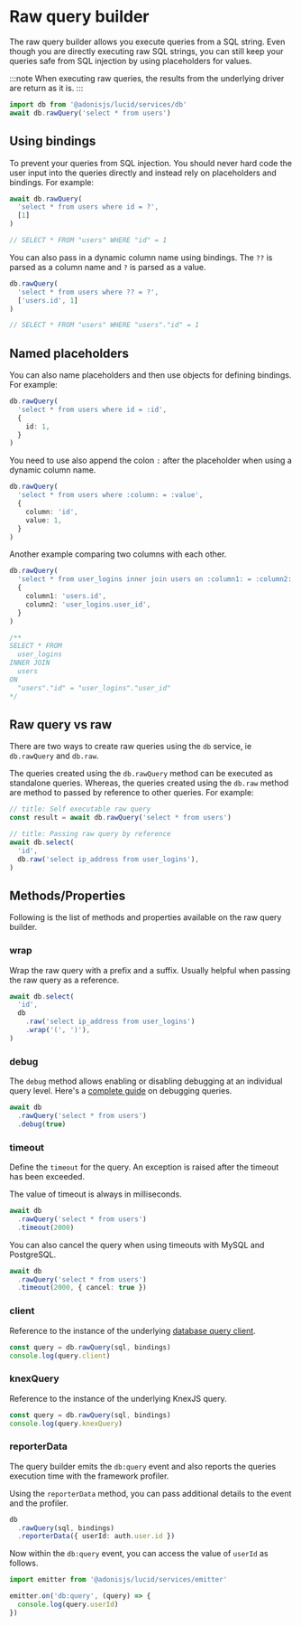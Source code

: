 # Raw query builder

The raw query builder allows you execute queries from a SQL string. Even though you are directly executing raw SQL strings, you can still keep your queries safe from SQL injection by using placeholders for values.

:::note
When executing raw queries, the results from the underlying driver are return as it is.
:::

```ts
import db from '@adonisjs/lucid/services/db'
await db.rawQuery('select * from users')
```

## Using bindings
To prevent your queries from SQL injection. You should never hard code the user input into the queries directly and instead rely on placeholders and bindings. For example:

```ts
await db.rawQuery(
  'select * from users where id = ?',
  [1]
)

// SELECT * FROM "users" WHERE "id" = 1
```

You can also pass in a dynamic column name using bindings. The `??` is parsed as a column name and `?` is parsed as a value.

```ts
db.rawQuery(
  'select * from users where ?? = ?',
  ['users.id', 1]
)

// SELECT * FROM "users" WHERE "users"."id" = 1
```

## Named placeholders

You can also name placeholders and then use objects for defining bindings. For example:

```ts
db.rawQuery(
  'select * from users where id = :id',
  {
    id: 1,
  }
)
```

You need to use also append the colon `:` after the placeholder when using a dynamic column name.

```ts
db.rawQuery(
  'select * from users where :column: = :value',
  {
    column: 'id',
    value: 1,
  }
)
```

Another example comparing two columns with each other.

```ts
db.rawQuery(
  'select * from user_logins inner join users on :column1: = :column2:',
  {
    column1: 'users.id',
    column2: 'user_logins.user_id',
  }
)

/**
SELECT * FROM
  user_logins
INNER JOIN
  users
ON
  "users"."id" = "user_logins"."user_id"
*/
```

## Raw query vs raw
There are two ways to create raw queries using the `db` service, ie `db.rawQuery` and `db.raw`.

The queries created using the `db.rawQuery` method can be executed as standalone queries. Whereas, the queries created using the `db.raw` method are method to passed by reference to other queries. For example:

```ts
// title: Self executable raw query
const result = await db.rawQuery('select * from users')
```

```ts
// title: Passing raw query by reference
await db.select(
  'id',
  db.raw('select ip_address from user_logins'),
)
```

## Methods/Properties
Following is the list of methods and properties available on the raw query builder.

### wrap
Wrap the raw query with a prefix and a suffix. Usually helpful when passing the raw query as a reference.

```ts
await db.select(
  'id',
  db
    .raw('select ip_address from user_logins')
    .wrap('(', ')'),
)
```

### debug
The `debug` method allows enabling or disabling debugging at an individual query level. Here's a [complete guide](../guides/debugging.md) on debugging queries.

```ts
await db
  .rawQuery('select * from users')
  .debug(true)
```

### timeout
Define the `timeout` for the query. An exception is raised after the timeout has been exceeded.

The value of timeout is always in milliseconds.

```ts
await db
  .rawQuery('select * from users')
  .timeout(2000)
```

You can also cancel the query when using timeouts with MySQL and PostgreSQL.

```ts
await db
  .rawQuery('select * from users')
  .timeout(2000, { cancel: true })
```

### client
Reference to the instance of the underlying [database query client](https://github.com/adonisjs/lucid/blob/develop/src/query_client/index.ts).

```ts
const query = db.rawQuery(sql, bindings)
console.log(query.client)
```

### knexQuery
Reference to the instance of the underlying KnexJS query.

```ts
const query = db.rawQuery(sql, bindings)
console.log(query.knexQuery)
```

### reporterData
The query builder emits the `db:query` event and also reports the queries execution time with the framework profiler.

Using the `reporterData` method, you can pass additional details to the event and the profiler.

```ts
db
  .rawQuery(sql, bindings)
  .reporterData({ userId: auth.user.id })
```

Now within the `db:query` event, you can access the value of `userId` as follows.

```ts
import emitter from '@adonisjs/lucid/services/emitter'

emitter.on('db:query', (query) => {
  console.log(query.userId)
})
```
